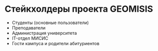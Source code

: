 # Стейкхолдеры проекта GEOMISIS

- Студенты (основные пользователи)
- Преподаватели
- Администрация университета
- IT-отдел МИСИС
- Гости кампуса и родители абитуриентов